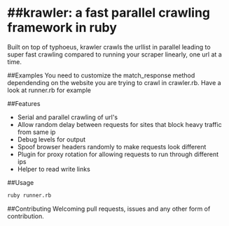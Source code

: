 ##krawler: a fast parallel crawling framework in ruby
=======

Built on top of typhoeus, krawler crawls the urllist in parallel leading to super fast crawling compared to running your scraper linearly, one url at a time.

##Examples
You need to customize the match_response method dependending on the website you are trying to crawl in crawler.rb. Have a look at runner.rb for example

##Features
* Serial and parallel crawling of url's
* Allow random delay between requests for sites that block heavy traffic from same ip
* Debug levels for output
* Spoof browser headers randomly to make requests look different
* Plugin for proxy rotation for allowing requests to run through different ips
* Helper to read write links

##Usage
```bash
ruby runner.rb
```

##Contributing
Welcoming pull requests, issues and any other form of contribution.
